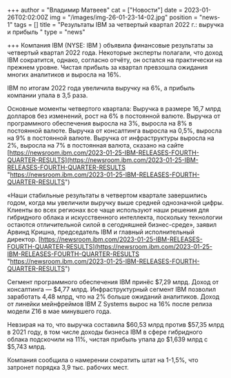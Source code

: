 +++
author = "Владимир Матвеев"
cat = ["Новости"]
date = 2023-01-26T02:02:00Z
img = "/images/img-26-01-23-14-02.jpg"
position = "news-1"
tags = []
title = "Результаты IBM за четвертый квартал 2022 г.: выручка и прибыль "
type = "news"

+++
Компания IBM (NYSE: IBM ) объявила финансовые результаты за четвертый квартал 2022 года. Некоторые эксперты полагали, что доход IBM сократится, однако, согласно отчёту, он остался на практически на прежнем уровне. Чистая прибыль за квартал превзошла ожидания многих аналитиков и выросла на 16%.

IBM по итогам 2022 года увеличила выручку на 6%, а прибыль компании упала в 3,5 раза.

Основные моменты четвертого квартала: Выручка в размере 16,7 млрд долларов без изменений, рост на 6% в постоянной валюте. Выручка от программного обеспечения выросла на 3%, выросла на 8% в постоянной валюте. Выручка от консалтинга выросла на 0,5%, выросла на 9% в постоянной валюте. Выручка от инфраструктуры выросла на 2%, выросла на 7% в постоянная валюта, сказано на сайте [https://newsroom.ibm.com/2023-01-25-IBM-RELEASES-FOURTH-QUARTER-RESULTS](https://newsroom.ibm.com/2023-01-25-IBM-RELEASES-FOURTH-QUARTER-RESULTS "https://newsroom.ibm.com/2023-01-25-IBM-RELEASES-FOURTH-QUARTER-RESULTS")

«Наши стабильные результаты в четвертом квартале завершились годом, когда мы увеличили выручку выше средней однозначной цифры. Клиенты во всех регионах все чаще используют наши решения для гибридного облака и искусственного интеллекта, поскольку технологии остаются отличительной силой в сегодняшней бизнес-среде», заявил Арвинд Кришна, председатель IBM и главный исполнительный директор. [https://newsroom.ibm.com/2023-01-25-IBM-RELEASES-FOURTH-QUARTER-RESULTS](https://newsroom.ibm.com/2023-01-25-IBM-RELEASES-FOURTH-QUARTER-RESULTS "https://newsroom.ibm.com/2023-01-25-IBM-RELEASES-FOURTH-QUARTER-RESULTS")

Сегмент программного обеспечения IBM принёс $7,29 млрд. Доход от консалтинга — $4,77 млрд. Инфраструктурный сегмент IBM позволил заработать 4,48 млрд, что на 2% больше ожиданий аналитиков. Доход от линейки мейнфреймов IBM Z Systems вырос на 16% после релиза модели Z16 в мае минувшего года.

Невзирая на то, что выручка составила $60,53 млрд против $57,35 млрд в 2021 году, в том числе доходы бизнеса IBM в сфере гибридного облака подскочили на 11%, чистая прибыль упала до $1,639 млрд с $5,743 млрд.

Компания сообщила о намерении сократить штат на 1-1,5%, что затронет порядка 3,9 тыс. рабочих мест.